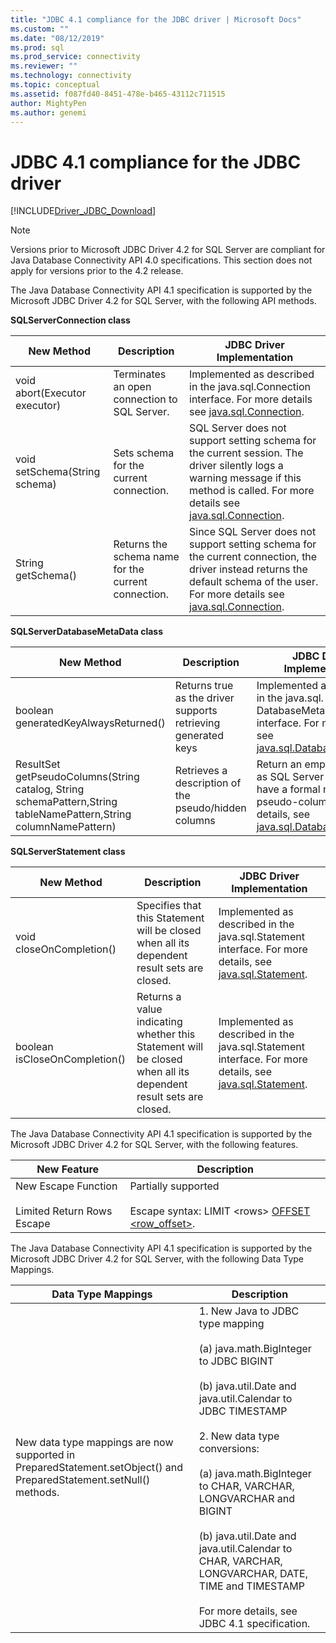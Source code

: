 ```yaml
---
title: "JDBC 4.1 compliance for the JDBC driver | Microsoft Docs"
ms.custom: ""
ms.date: "08/12/2019"
ms.prod: sql
ms.prod_service: connectivity
ms.reviewer: ""
ms.technology: connectivity
ms.topic: conceptual
ms.assetid: f087fd40-8451-478e-b465-43112c711515
author: MightyPen
ms.author: genemi
---
```

# JDBC 4.1 compliance for the JDBC driver
[!INCLUDE[Driver_JDBC_Download](../../includes/driver_jdbc_download.md)]

    
> [!NOTE]  
>  Versions prior to Microsoft JDBC Driver 4.2 for SQL Server are compliant for Java Database Connectivity API 4.0 specifications. This section does not apply for versions prior to the 4.2 release.  
  
 The Java Database Connectivity API 4.1 specification is supported by the Microsoft JDBC Driver 4.2 for SQL Server, with the following API methods.  
  
 **SQLServerConnection class**  
  
|New Method|Description|JDBC Driver Implementation|  
|----------------|-----------------|--------------------------------|  
|void abort(Executor executor)|Terminates an open connection to SQL Server.|Implemented as described in the java.sql.Connection interface. For more details see [java.sql.Connection](https://docs.oracle.com/javase/7/docs/api/java/sql/Connection.html).|  
|void setSchema(String schema)|Sets schema for the current connection.|SQL Server does not support setting schema for the current session. The driver silently logs a warning message if this method is called. For more details see [java.sql.Connection](https://docs.oracle.com/javase/7/docs/api/java/sql/Connection.html).|  
|String getSchema()|Returns the schema name for the current connection.|Since SQL Server does not support setting schema for the current connection, the driver instead returns the default schema of the user. For more details see [java.sql.Connection](https://docs.oracle.com/javase/7/docs/api/java/sql/Connection.html).|  
  
 **SQLServerDatabaseMetaData class**  
  
|New Method|Description|JDBC Driver Implementation|  
|----------------|-----------------|--------------------------------|  
|boolean generatedKeyAlwaysReturned()|Returns true as the driver supports retrieving generated keys|Implemented as described in the java.sql. DatabaseMetaData interface. For more details, see [java.sql.DatabaseMetaData](https://docs.oracle.com/javase/7/docs/api/java/sql/DatabaseMetaData.html).|  
|ResultSet getPseudoColumns(String catalog, String schemaPattern,String tableNamePattern,String columnNamePattern)|Retrieves a description of the pseudo/hidden columns|Return an empty result set as SQL Server does not have a formal notion of pseudo-columns. For more details, see [java.sql.DatabaseMetaData](https://docs.oracle.com/javase/7/docs/api/java/sql/DatabaseMetaData.html).|  
  
 **SQLServerStatement class**  
  
|New Method|Description|JDBC Driver Implementation|  
|----------------|-----------------|--------------------------------|  
|void closeOnCompletion()|Specifies that this Statement will be closed when all its dependent result sets are closed.|Implemented as described in the java.sql.Statement interface. For more details, see [java.sql.Statement](https://docs.oracle.com/javase/7/docs/api/java/sql/Statement.html).|  
|boolean isCloseOnCompletion()|Returns a value indicating whether this Statement will be closed when all its dependent result sets are closed.|Implemented as described in the java.sql.Statement interface. For more details, see [java.sql.Statement](https://docs.oracle.com/javase/7/docs/api/java/sql/Statement.html).|  
  
 The Java Database Connectivity API 4.1 specification is supported by the Microsoft JDBC Driver 4.2 for SQL Server, with the following features.  
  
|New Feature|Description|  
|-----------------|-----------------|  
|New Escape Function<br /><br /> Limited Return Rows Escape|Partially supported<br /><br /> Escape syntax: LIMIT \<rows> [OFFSET <row_offset>](using-sql-escape-sequences.md).|  
  
 The Java Database Connectivity API 4.1 specification is supported by the Microsoft JDBC Driver 4.2 for SQL Server, with the following Data Type Mappings.  
  
|Data Type Mappings|Description|  
|------------------------|-----------------|  
|New data type mappings are now supported in PreparedStatement.setObject() and PreparedStatement.setNull() methods.|1. New Java to JDBC type mapping<br /><br /> (a) java.math.BigInteger to JDBC BIGINT<br /><br /> (b) java.util.Date and java.util.Calendar to JDBC TIMESTAMP<br /><br /> 2. New data type conversions:<br /><br /> (a) java.math.BigInteger to CHAR, VARCHAR, LONGVARCHAR and BIGINT<br /><br /> (b) java.util.Date and java.util.Calendar to CHAR, VARCHAR, LONGVARCHAR, DATE, TIME and TIMESTAMP<br /><br /> For more details, see JDBC 4.1 specification.|  
  
  
